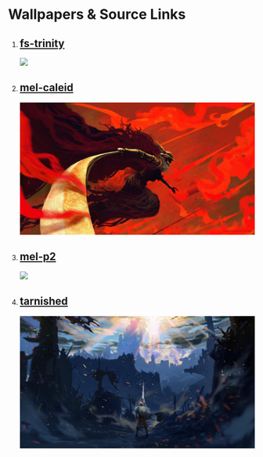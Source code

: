 # Wallpapers & Source Links

1. ## [fs-trinity](https://wallhaven.cc/w/e7m8zl)
    <img src="fs-trinity.png">
1. ## [mel-caleid](https://wallhaven.cc/w/rd1qrq)
    <img src="mel-caleid.jpg">
1. ## [mel-p2](https://wallhaven.cc/w/57o9j5)
    <img src="mel-p2.png">
1. ## [tarnished](https://wallhaven.cc/w/m981qk)
    <img src="tarnished.png">